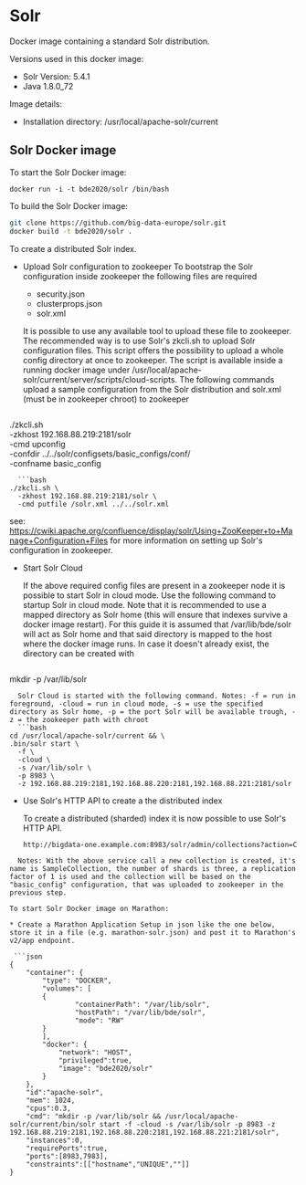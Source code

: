 # Solr

Docker image containing a standard Solr distribution.

Versions used in this docker image:
* Solr Version: 5.4.1
* Java 1.8.0_72

Image details:
* Installation directory: /usr/local/apache-solr/current

## Solr Docker image

To start the Solr Docker image:

    docker run -i -t bde2020/solr /bin/bash
    
To build the Solr Docker image:

 ```bash
git clone https://github.com/big-data-europe/solr.git
docker build -t bde2020/solr .
```
To create a distributed Solr index.
* Upload Solr configuration to zookeeper
  To bootstrap the Solr configuration inside zookeeper the following files are required
  * security.json
  * clusterprops.json
  * solr.xml
  
  It is possible to use any available tool to upload these file to zookeeper. 
  The recommended way is to use Solr's zkcli.sh to upload Solr configuration files. This script offers the possibility to upload a whole config directory at once to zookeeper. The script is available inside a running docker image under /usr/local/apache-solr/current/server/scripts/cloud-scripts. 
  The following commands upload a sample configuration from the Solr distribution and solr.xml (must be in zookeeper chroot) to zookeeper
  ```bash
./zkcli.sh \
  -zkhost 192.168.88.219:2181/solr \
  -cmd upconfig \
  -confdir ../../solr/configsets/basic_configs/conf/ \
  -confname basic_config
```
  ```bash
./zkcli.sh \
  -zkhost 192.168.88.219:2181/solr \
  -cmd putfile /solr.xml ../../solr.xml 
```
  see: https://cwiki.apache.org/confluence/display/solr/Using+ZooKeeper+to+Manage+Configuration+Files for more information on setting up Solr's configuration in zookeeper.
  
* Start Solr Cloud
  
  If the above required config files are present in a zookeeper node it is possible to start Solr in cloud mode.
  Use the following command to startup Solr in cloud mode. Note that it is recommended to use a mapped directory
  as Solr home (this will ensure that indexes survive a docker image restart). For this guide it is assumed that
  /var/lib/bde/solr will act as Solr home and that said directory is mapped to the host where the docker image runs.
  In case it doesn't already exist, the directory can be created with
  ```bash
mkdir -p /var/lib/solr
```
  Solr Cloud is started with the following command. Notes: -f = run in foreground, -cloud = run in cloud mode, -s = use the specified directory as Solr home, -p = the port Solr will be available trough, -z = the zookeeper path with chroot
  ```bash
cd /usr/local/apache-solr/current && \
.bin/solr start \
  -f \
  -cloud \
  -s /var/lib/solr \
  -p 8983 \
  -z 192.168.88.219:2181,192.168.88.220:2181,192.168.88.221:2181/solr
```

* Use Solr's HTTP API to create a the distributed index

  To create a distributed (sharded) index it is now possible to use Solr's HTTP API.
  ```bash
  http://bigdata-one.example.com:8983/solr/admin/collections?action=CREATE&name=SampleCollection&numShards=3&replicationFactor=1&collection.configName=basic_config
```
  Notes: With the above service call a new collection is created, it's name is SampleCollection, the number of shards is three, a replication factor of 1 is used and the collection will be based on the "basic_config" configuration, that was uploaded to zookeeper in the previous step.

To start Solr Docker image on Marathon:

* Create a Marathon Application Setup in json like the one below, store it in a file (e.g. marathon-solr.json) and post it to Marathon's v2/app endpoint.

 ```json
{
    "container": {
        "type": "DOCKER",
        "volumes": [
        {
                "containerPath": "/var/lib/solr",
                "hostPath": "/var/lib/bde/solr",
                "mode": "RW"
        }
        ],
        "docker": {
            "network": "HOST",
            "privileged":true,
            "image": "bde2020/solr"
        }
    },
    "id":"apache-solr",
    "mem": 1024,
    "cpus":0.3,
    "cmd": "mkdir -p /var/lib/solr && /usr/local/apache-solr/current/bin/solr start -f -cloud -s /var/lib/solr -p 8983 -z 192.168.88.219:2181,192.168.88.220:2181,192.168.88.221:2181/solr",
    "instances":0,
    "requirePorts":true,
    "ports":[8983,7983],
    "constraints":[["hostname","UNIQUE",""]]
}
```
